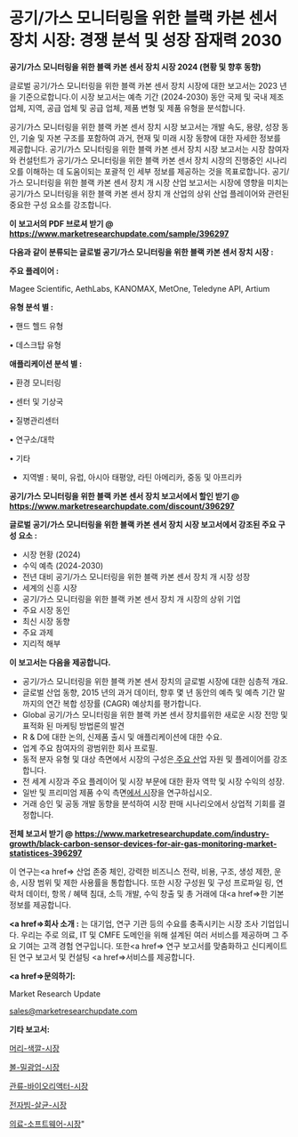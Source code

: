 # 공기/가스 모니터링을 위한 블랙 카본 센서 장치 시장: 경쟁 분석 및 성장 잠재력 2030

<strong>공기/가스 모니터링을 위한 블랙 카본 센서 장치 시장 2024 (현황 및 향후 동향)</strong>

글로벌 공기/가스 모니터링을 위한 블랙 카본 센서 장치 시장에 대한 보고서는 2023 년을 기준으로합니다.이 시장 보고서는 예측 기간 (2024-2030) 동안 국제 및 국내 제조업체, 지역, 공급 업체 및 공급 업체, 제품 변형 및 제품 유형을 분석합니다.

공기/가스 모니터링을 위한 블랙 카본 센서 장치 시장 보고서는 개발 속도, 용량, 성장 동인, 기술 및 자본 구조를 포함하여 과거, 현재 및 미래 시장 동향에 대한 자세한 정보를 제공합니다. 공기/가스 모니터링을 위한 블랙 카본 센서 장치 시장 보고서는 시장 참여자와 컨설턴트가 공기/가스 모니터링을 위한 블랙 카본 센서 장치 시장의 진행중인 시나리오를 이해하는 데 도움이되는 포괄적 인 세부 정보를 제공하는 것을 목표로합니다. 공기/가스 모니터링을 위한 블랙 카본 센서 장치 개 시장 산업 보고서는 시장에 영향을 미치는 공기/가스 모니터링을 위한 블랙 카본 센서 장치 개 산업의 상위 산업 플레이어와 관련된 중요한 구성 요소를 강조합니다.



<strong>이 보고서의 PDF 브로셔 받기 @ <a href=https://www.marketresearchupdate.com/sample/396297>https://www.marketresearchupdate.com/sample/396297</a></strong>



<strong>다음과 같이 분류되는 글로벌 공기/가스 모니터링을 위한 블랙 카본 센서 장치 시장 :</strong>



<strong>주요 플레이어 :</strong>

Magee Scientific, AethLabs, KANOMAX, MetOne, Teledyne API, Artium



<strong>유형 분석 별 :</strong>

• 핸드 헬드 유형

• 데스크탑 유형



<strong>애플리케이션 분석 별 :</strong>

• 환경 모니터링

• 센터 및 기상국

• 질병관리센터

• 연구소/대학

• 기타

<ul>
  <li>지역별 : 북미, 유럽, 아시아 태평양, 라틴 아메리카, 중동 및 아프리카</li>
</ul>


<strong>공기/가스 모니터링을 위한 블랙 카본 센서 장치 보고서에서 할인 받기 @ <a href=https://www.marketresearchupdate.com/discount/396297>https://www.marketresearchupdate.com/discount/396297</a></strong>



<strong>글로벌 공기/가스 모니터링을 위한 블랙 카본 센서 장치 시장 보고서에서 강조된 주요 구성 요소 :</strong>
<ul>
  <li>시장 현황 (2024)</li>
  <li>수익 예측 (2024-2030)</li>
  <li>전년 대비 공기/가스 모니터링을 위한 블랙 카본 센서 장치 개 시장 성장</li>
  <li>세계의 신흥 시장</li>
  <li>공기/가스 모니터링을 위한 블랙 카본 센서 장치 개 시장의 상위 기업</li>
  <li>주요 시장 동인</li>
  <li>최신 시장 동향</li>
  <li>주요 과제</li>
  <li>지리적 해부</li>
</ul>


<strong>이 보고서는 다음을 제공합니다.</strong>
<ul>
  <li>공기/가스 모니터링을 위한 블랙 카본 센서 장치의 글로벌 시장에 대한 심층적 개요.</li>
  <li>글로벌 산업 동향, 2015 년의 과거 데이터, 향후 몇 년 동안의 예측 및 예측 기간 말까지의 연간 복합 성장률 (CAGR) 예상치를 평가합니다.</li>
  <li>Global 공기/가스 모니터링을 위한 블랙 카본 센서 장치를위한 새로운 시장 전망 및 표적화 된 마케팅 방법론의 발견</li>
  <li>R &amp; D에 대한 논의, 신제품 출시 및 애플리케이션에 대한 수요.</li>
  <li>업계 주요 참여자의 광범위한 회사 프로필.</li>
  <li>동적 분자 유형 및 대상 측면에서 시장의 구성은<a href=> 주요 산</a>업 자원 및 플레이어를 강조합니다.</li>
  <li>전 세계 시장과 주요 플레이어 및 시장 부문에 대한 환자 역학 및 시장 수익의 성장.</li>
  <li>일반 및 프리미엄 제품 수익 측면<a href=>에서 시</a>장을 연구하십시오.</li>
  <li>거래 승인 및 공동 개발 동향을 분석하여 시장 판매 시나리오에서 상업적 기회를 결정합니다.</li>
</ul>



<strong>전체 보고서 받기 @ <a href=https://www.marketresearchupdate.com/industry-growth/black-carbon-sensor-devices-for-air-gas-monitoring-market-statistices-396297>https://www.marketresearchupdate.com/industry-growth/black-carbon-sensor-devices-for-air-gas-monitoring-market-statistices-396297</a></strong>

이 연구는<a href=> 산업 존중</a> 체인, 강력한 비즈니스 전략, 비용, 구조, 생성 제한, 운송, 시장 범위 및 제한 사용률을 통합합니다. 또한 시장 구성원 및 구성 프로파일 링, 연락처 데이터, 항목 / 혜택 침대, 소득 개발, 수익 창출 및 총 거래에 대<a href=>한 기본 </a>정보를 제공합니다.



<strong><a href=>회사 소</a>개 :</strong>
는 대기업, 연구 기관 등의 수요를 충족시키는 시장 조사 기업입니다. 우리는 주로 의료, IT 및 CMFE 도메인을 위해 설계된 여러 서비스를 제공하며 그 주요 기여는 고객 경험 연구입니다. 또한<a href=> 연구 보</a>고서를 맞춤화하고 신디케이트 된 연구 보고서 및 컨설팅 <a href=>서비스</a>를 제공합니다.



<strong><a href=>문의하기:</a></strong>

Market Research Update

sales@marketresearchupdate.com



<strong>기타 보고서:</strong>

<a href=https://www.linkedin.com/pulse/머리-색깔-시장-규모-및-성장-2023-survey-savvy-insights-360-analysis/>머리-색깔-시장</a>

<a href=https://www.linkedin.com/pulse/볼-밀광업-시장-동향-및-성장-전망-market-matrix-musings-analysis-uw6zf/>볼-밀광업-시장</a>

<a href=https://www.linkedin.com/pulse/관류-바이오리액터-시장-경쟁-분석-및-성장-잠재력-2029-consumer-connection-compendium-ana-6f9vf/>관류-바이오리액터-시장</a>

<a href=https://www.linkedin.com/pulse/전자빔-살균-시장-진입-전략-및-위험-평가2030년-trendsetters-talk-360-analysis-t34df/>전자빔-살균-시장</a>

<a href=https://www.linkedin.com/pulse/의료-소프트웨어-시장-규모-및-성장-2023-consumer-connection-compendium-ana-zspbf/>의료-소프트웨어-시장</a>"
